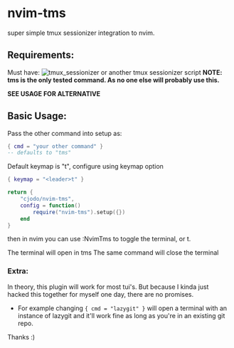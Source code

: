 # nvim-tms

super simple tmux sessionizer integration to nvim.

## Requirements: 
Must have: ![tmux_sessionizer]("https://github.com/jrmoulton/tmux-sessionizer")   or another tmux sessionizer script **NOTE: tms is the only tested command.  As no one else will probably use this.**

**SEE USAGE FOR ALTERNATIVE**

## Basic Usage: 
Pass the other command into setup as:
```lua
{ cmd = "your other command" }
-- defaults to "tms"
```
Default keymap is "<leader>t", configure using keymap option
```lua
{ keymap = "<leader>t" }
```

```lua
return {
    "cjodo/nvim-tms",
    config = function()
        require("nvim-tms").setup({})
    end
}
```
then in nvim you can use :NvimTms to toggle the terminal, or <leader>t.

The terminal will open in tms
The same command will close the terminal

### Extra:

In theory, this plugin will work for most tui's.  But because I kinda just hacked this together for myself one day, there are no promises.

- For example changing `{ cmd = "lazygit" }` will open a terminal with an instance of lazygit and it'll work fine as long as you're in an existing git repo.

Thanks :)
